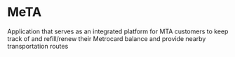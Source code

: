 # MeTA
Application that serves as an integrated platform for MTA customers to keep track of and refill/renew their Metrocard balance and provide nearby transportation routes
